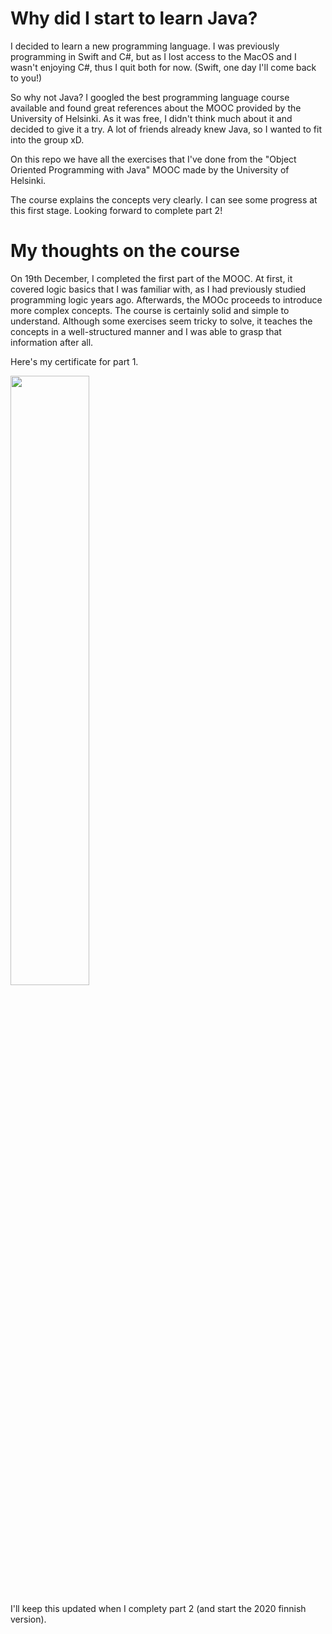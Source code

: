 # Why did I start to learn Java?
I decided to learn a new programming language.
I was previously programming in Swift and C#, but as I lost access to the MacOS and I wasn't enjoying C#, thus I quit both for now. (Swift, one day I'll come back to you!)

So why not Java? I googled the best programming language course available and found great references about the MOOC provided by the University of Helsinki. As it was free, I didn't think much about it and decided to give it a try. 
A lot of friends already knew Java, so I wanted to fit into the group xD.

On this repo we have all the exercises that I've done from the "Object Oriented Programming with Java" MOOC made by the University of Helsinki. 

The course explains the concepts very clearly. I can see some progress at this first stage. Looking forward to complete part 2!

# My thoughts on the course
On 19th December, I completed the first part of the MOOC. At first, it covered logic basics that I was familiar with, as I had previously studied programming logic years ago. Afterwards, the MOOc proceeds to introduce more complex concepts. The course is certainly solid and simple to understand. Although some exercises seem tricky to solve, it teaches the concepts in a well-structured manner and I was able to grasp that information after all.

Here's my certificate for part 1.

<img src="https://user-images.githubusercontent.com/30005368/71194242-7f4c7a00-2283-11ea-981b-ce86bd042754.jpg" width="50%">

I'll keep this updated when I complety part 2 (and start the 2020 finnish version).


